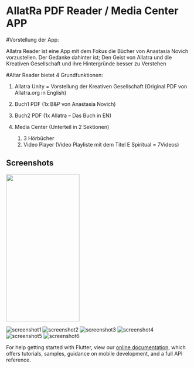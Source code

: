 # AllatRa PDF Reader / Media Center APP

#Vorstellung der App:

Allatra Reader ist eine App mit dem Fokus die Bücher von Anastasia Novich vorzustellen.
Der Gedanke dahinter ist; Den Geist von Allatra und die Kreativen Gesellschaft und ihre Hintergründe besser zu Verstehen

#Altar Reader bietet 4 Grundfunktionen:
1.	Allatra Unity = Vorstellung der Kreativen Gesellschaft (Original PDF von Allatra.org  in English)

2.	Buch1 PDF (1x B&P von Anastasia Novich) 

3.	Buch2 PDF (1x Allatra – Das Buch in EN)

4.	Media Center (Unterteil in 2 Sektionen)
    1.	3 Hörbücher  
    2.	Video Player (Video Playliste mit dem Titel E Spiritual = 7Videos)


## Screenshots
<img src="https://camo.githubusercontent.com/..." data-canonical-src="https://user-images.githubusercontent.com/91397163/135765661-9e01360f-2c85-4942-91ef-c4f70c35d046.jpg" width="200" height="400" />

![screenshot1](https://user-images.githubusercontent.com/91397163/135765664-29f0c4e9-83ae-4d7b-98fb-ddc420b6c3c6.jpg)
![screenshot2](https://user-images.githubusercontent.com/91397163/135765666-c20154c0-6bb4-4e27-897b-f20bfc3a136a.jpg)
![screenshot3](https://user-images.githubusercontent.com/91397163/135765667-6a4598c6-3daa-468f-8865-bd78c9ee909d.jpg)
![screenshot4](https://user-images.githubusercontent.com/91397163/135765670-1b5d459f-361f-4a7a-8a27-c5cc75d8e525.jpg)
![screenshot5](https://user-images.githubusercontent.com/91397163/135765672-ad143613-fdeb-4343-87fb-d6547fd00959.jpg)
![screenshot6](https://user-images.githubusercontent.com/91397163/135765674-659115bc-b651-4eae-b1aa-5aa685813784.jpg)



For help getting started with Flutter, view our 
[online documentation](https://flutter.io/docs), which offers tutorials, 
samples, guidance on mobile development, and a full API reference.
